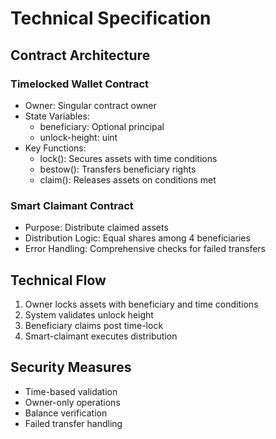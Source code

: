 # Technical Specification

## Contract Architecture
### Timelocked Wallet Contract
- Owner: Singular contract owner
- State Variables:
  - beneficiary: Optional principal
  - unlock-height: uint
- Key Functions:
  - lock(): Secures assets with time conditions
  - bestow(): Transfers beneficiary rights
  - claim(): Releases assets on conditions met

### Smart Claimant Contract
- Purpose: Distribute claimed assets
- Distribution Logic: Equal shares among 4 beneficiaries
- Error Handling: Comprehensive checks for failed transfers

## Technical Flow
1. Owner locks assets with beneficiary and time conditions
2. System validates unlock height
3. Beneficiary claims post time-lock
4. Smart-claimant executes distribution

## Security Measures
- Time-based validation
- Owner-only operations
- Balance verification
- Failed transfer handling
